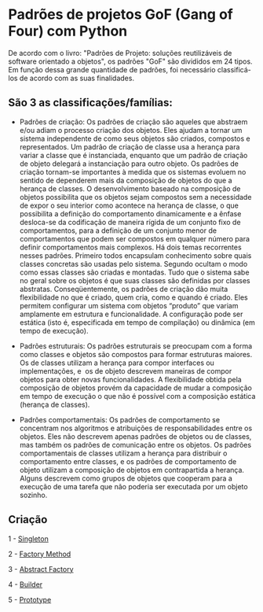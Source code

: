 # Padrões de projetos GoF (Gang of Four) com Python

De acordo com o livro: "Padrões de Projeto: soluções reutilizáveis de software orientado a objetos", os padrões "GoF" são divididos em 24 tipos. Em função dessa grande quantidade de padrões, foi necessário classificá-los de acordo com as suas finalidades.

## São 3 as classificações/famílias:

- Padrões de criação: Os padrões de criação são aqueles que abstraem e/ou adiam o processo criação dos objetos. Eles ajudam a tornar um sistema independente de como seus objetos são criados, compostos e representados. Um padrão de criação de classe usa a herança para variar a classe que é instanciada, enquanto que um padrão de criação de objeto delegará a instanciação para outro objeto. Os padrões de criação tornam-se importantes à medida que os sistemas evoluem no sentido de dependerem mais da composição de objetos do que a herança de classes. O desenvolvimento baseado na composição de objetos possibilita que os objetos sejam compostos sem a necessidade de expor o seu interior como acontece na herança de classe, o que possibilita a definição do comportamento dinamicamente e a ênfase desloca-se da codificação de maneira rígida de um conjunto fixo de comportamentos, para a definição de um conjunto menor de comportamentos que podem ser compostos em qualquer número para definir comportamentos mais complexos. Há dois temas recorrentes nesses padrões. Primeiro todos encapsulam conhecimento sobre quais classes concretas são usadas pelo sistema. Segundo ocultam o modo como essas classes são criadas e montadas. Tudo que o sistema sabe no geral sobre os objetos é que suas classes são definidas por classes abstratas. Conseqüentemente, os padrões de criação dão muita flexibilidade no que é criado, quem cria, como e quando é criado. Eles permitem configurar um sistema com objetos “produto” que variam amplamente em estrutura e funcionalidade. A configuração pode ser estática (isto é, especificada em tempo de compilação) ou dinâmica (em tempo de execução).

- Padrões estruturais: Os padrões estruturais se preocupam com a forma como classes e objetos são compostos para formar estruturas maiores. Os de classes utilizam a herança para compor interfaces ou implementações, e  os de objeto descrevem maneiras de compor objetos para obter novas funcionalidades. A flexibilidade obtida pela composição de objetos provém da capacidade de mudar a composição em tempo de execução o que não é possível com a composição estática (herança de classes).

- Padrões comportamentais: Os padrões de comportamento se concentram nos algoritmos e atribuições de responsabilidades entre os objetos. Eles não descrevem apenas padrões de objetos ou de classes, mas também os padrões de comunicação entre os objetos. Os padrões comportamentais de classes utilizam a herança para distribuir o comportamento entre classes, e os padrões de comportamento de objeto utilizam a composição de objetos em contrapartida a herança. Alguns descrevem como grupos de objetos que cooperam para a execução de uma tarefa que não poderia ser executada por um objeto sozinho.

## Criação

1 - [Singleton](src/singleton/)

2 - [Factory Method](src/factory_method/)

3 - [Abstract Factory](src/abstract_factory/)

4 - [Builder](src/builder/)

5 - [Prototype](src/prototype/)